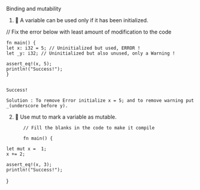 Binding and mutability
1) 🌟 A variable can be used only if it has been initialized.


// Fix the error below with least amount of modification to the code

    
    fn main() {
    let x: i32 = 5; // Uninitialized but used, ERROR !
    let _y: i32; // Uninitialized but also unused, only a Warning !

    assert_eq!(x, 5);
    println!("Success!");
    }
  
    
    Success!
    
    Solution : To remove Error initialize x = 5; and to remove warning put _(underscore before y).
    
  2) 🌟 Use mut to mark a variable as mutable.
        
            // Fill the blanks in the code to make it compile
            
            fn main() {
    let mut x =  1;
    x += 2; 
    
    assert_eq!(x, 3);
    println!("Success!");
}
